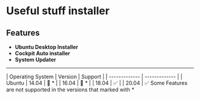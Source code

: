  # Useful stuff installer
## Features
- **Ubuntu Desktop Installer**
- **Cockpit Auto installer**
- **System Updater**

------------


| Operating System  | Version | Support |
| ------------- | ------------- |
| Ubuntu  | 14.04  | 🔴 *
|   | 16.04  | 🔴 * 
|   | 18.04  | ✅ 
|   | 20.04 | ✅
Some Features are not supported in the versions that marked with  *

